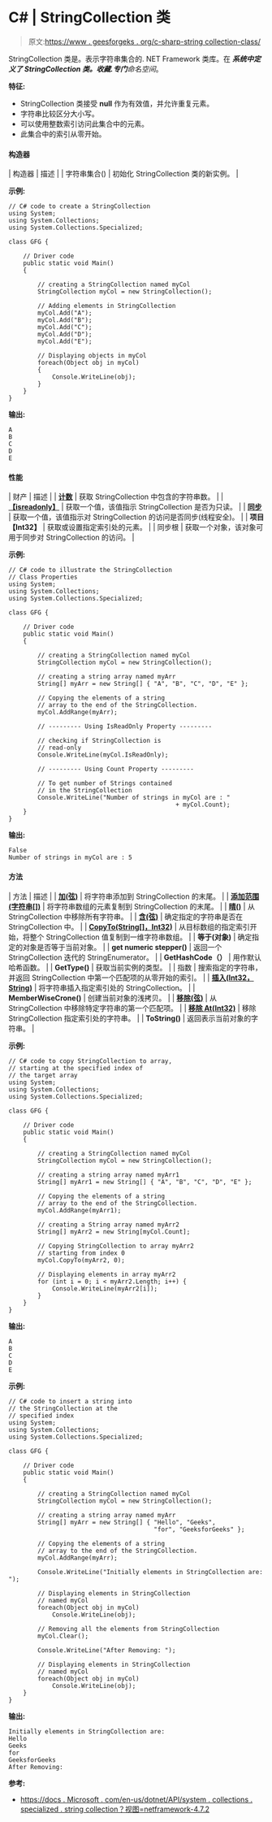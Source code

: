 # C# | StringCollection 类

> 原文:[https://www . geesforgeks . org/c-sharp-string collection-class/](https://www.geeksforgeeks.org/c-sharp-stringcollection-class/)

StringCollection 类是。表示字符串集合的. NET Framework 类库。在 ***系统中定义了 StringCollection 类。收藏.专门**命名空间*。

**特征:**

*   StringCollection 类接受 **null** 作为有效值，并允许重复元素。
*   字符串比较区分大小写。
*   可以使用整数索引访问此集合中的元素。
*   此集合中的索引从零开始。

#### 构造器

| 构造器 | 描述 |
| 字符串集合() | 初始化 StringCollection 类的新实例。 |

**示例:**

```
// C# code to create a StringCollection
using System;
using System.Collections;
using System.Collections.Specialized;

class GFG {

    // Driver code
    public static void Main()
    {

        // creating a StringCollection named myCol
        StringCollection myCol = new StringCollection();

        // Adding elements in StringCollection
        myCol.Add("A");
        myCol.Add("B");
        myCol.Add("C");
        myCol.Add("D");
        myCol.Add("E");

        // Displaying objects in myCol
        foreach(Object obj in myCol)
        {
            Console.WriteLine(obj);
        }
    }
}
```

**输出:**

```
A
B
C
D
E

```

#### 性能

| 财产 | 描述 |
| **[计数](https://www.geeksforgeeks.org/c-get-the-number-of-strings-in-stringcollection/)** | 获取 StringCollection 中包含的字符串数。 |
| **[【isreadonly】](https://www.geeksforgeeks.org/c-check-if-the-stringcollection-is-read-only/)** | 获取一个值，该值指示 StringCollection 是否为只读。 |
| **[同步](https://www.geeksforgeeks.org/c-check-if-stringcollection-is-synchronized-thread-safe/)** | 获取一个值，该值指示对 StringCollection 的访问是否同步(线程安全)。 |
| **项目【Int32】** | 获取或设置指定索引处的元素。 |
| 同步根 | 获取一个对象，该对象可用于同步对 StringCollection 的访问。 |

**示例:**

```
// C# code to illustrate the StringCollection
// Class Properties
using System;
using System.Collections;
using System.Collections.Specialized;

class GFG {

    // Driver code
    public static void Main()
    {

        // creating a StringCollection named myCol
        StringCollection myCol = new StringCollection();

        // creating a string array named myArr
        String[] myArr = new String[] { "A", "B", "C", "D", "E" };

        // Copying the elements of a string
        // array to the end of the StringCollection.
        myCol.AddRange(myArr);

        // --------- Using IsReadOnly Property ---------

        // checking if StringCollection is
        // read-only
        Console.WriteLine(myCol.IsReadOnly);

        // --------- Using Count Property ---------

        // To get number of Strings contained
        // in the StringCollection
        Console.WriteLine("Number of strings in myCol are : " 
                                              + myCol.Count);
    }
}
```

**输出:**

```
False
Number of strings in myCol are : 5

```

#### 方法

| 方法 | 描述 |
| **[加(弦)](https://www.geeksforgeeks.org/c-add-a-string-to-the-end-of-the-stringcollection/)** | 将字符串添加到 StringCollection 的末尾。 |
| **[添加范围(字符串[])](https://www.geeksforgeeks.org/c-copy-the-elements-of-a-string-array-to-the-end-of-the-stringcollection/)** | 将字符串数组的元素复制到 StringCollection 的末尾。 |
| **[晴()](https://www.geeksforgeeks.org/c-remove-all-the-strings-from-the-stringcollection/)** | 从 StringCollection 中移除所有字符串。 |
| **[含(弦)](https://www.geeksforgeeks.org/c-check-if-the-specified-string-is-in-the-stringcollection/)** | 确定指定的字符串是否在 StringCollection 中。 |
| **[CopyTo(String[]，Int32)](https://www.geeksforgeeks.org/c-copy-stringcollection-at-the-specified-index-of-array/)** | 从目标数组的指定索引开始，将整个 StringCollection 值复制到一维字符串数组。 |
| **等于(对象)** | 确定指定的对象是否等于当前对象。 |
| **get numeric stepper()** | 返回一个 StringCollection 迭代的 StringEnumerator。 |
| **GetHashCode（）** | 用作默认哈希函数。 |
| **GetType()** | 获取当前实例的类型。 |
| 指数 | 搜索指定的字符串，并返回 StringCollection 中第一个匹配项的从零开始的索引。 |
| **[插入(Int32，String)](https://www.geeksforgeeks.org/c-insert-at-the-specified-index-in-stringcollection/)** | 将字符串插入指定索引处的 StringCollection。 |
| **MemberWiseCrone()** | 创建当前对象的浅拷贝。 |
| **[移除(弦)](https://www.geeksforgeeks.org/c-remove-the-first-occurrence-from-the-stringcollection/)** | 从 StringCollection 中移除特定字符串的第一个匹配项。 |
| **[移除 At(Int32)](https://www.geeksforgeeks.org/c-remove-from-the-specified-index-of-the-stringcollection/)** | 移除 StringCollection 指定索引处的字符串。 |
| **ToString()** | 返回表示当前对象的字符串。 |

**示例:**

```
// C# code to copy StringCollection to array,
// starting at the specified index of
// the target array
using System;
using System.Collections;
using System.Collections.Specialized;

class GFG {

    // Driver code
    public static void Main()
    {

        // creating a StringCollection named myCol
        StringCollection myCol = new StringCollection();

        // creating a string array named myArr1
        String[] myArr1 = new String[] { "A", "B", "C", "D", "E" };

        // Copying the elements of a string
        // array to the end of the StringCollection.
        myCol.AddRange(myArr1);

        // creating a String array named myArr2
        String[] myArr2 = new String[myCol.Count];

        // Copying StringCollection to array myArr2
        // starting from index 0
        myCol.CopyTo(myArr2, 0);

        // Displaying elements in array myArr2
        for (int i = 0; i < myArr2.Length; i++) {
            Console.WriteLine(myArr2[i]);
        }
    }
}
```

**输出:**

```
A
B
C
D
E

```

**示例:**

```
// C# code to insert a string into
// the StringCollection at the
// specified index
using System;
using System.Collections;
using System.Collections.Specialized;

class GFG {

    // Driver code
    public static void Main()
    {

        // creating a StringCollection named myCol
        StringCollection myCol = new StringCollection();

        // creating a string array named myArr
        String[] myArr = new String[] { "Hello", "Geeks",
                                        "for", "GeeksforGeeks" };

        // Copying the elements of a string
        // array to the end of the StringCollection.
        myCol.AddRange(myArr);

        Console.WriteLine("Initially elements in StringCollection are: ");

        // Displaying elements in StringCollection
        // named myCol
        foreach(Object obj in myCol)
            Console.WriteLine(obj);

        // Removing all the elements from StringCollection
        myCol.Clear();

        Console.WriteLine("After Removing: ");

        // Displaying elements in StringCollection
        // named myCol
        foreach(Object obj in myCol)
            Console.WriteLine(obj);
    }
}
```

**输出:**

```
Initially elements in StringCollection are: 
Hello
Geeks
for
GeeksforGeeks
After Removing:

```

**参考:**

*   [https://docs . Microsoft . com/en-us/dotnet/API/system . collections . specialized . string collection？视图=netframework-4.7.2](https://docs.microsoft.com/en-us/dotnet/api/system.collections.specialized.stringcollection?view=netframework-4.7.2)